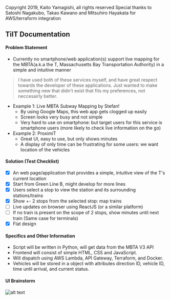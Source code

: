 Copyright 2019, Kaito Yamagishi, all rights reserved
Special thanks to Satoshi Nagakubo, Takao Kawano and Mitsuhiro Hayakata for AWS/terraform integration

## TilT Documentation

#### **Problem Statement**

- Currently no smartphone/web application(s) support live mapping for the MBTA(a.k.a the T, Massachusetts Bay Transportation Authority) in a simple and intuitive manner

> I have used both of these services myself, and have great respect towards the developer of these applications. Just wanted to make something new that didn't exist that fits my preferences, not neccesairly better.

- Example 1: Live MBTA Subway Mapping by Stefan!
  - By using Google Maps, this web app gets clogged up easily
  - Screen looks very busy and not simple
  - Very hard to use on smartphone: but target users for this service is smartphone users (more likely to check live information on the go)
- Example 2: ProximiT
  - Great UI, easy to use, but only shows minutes
  - A display of only time can be frustrating for some users: we want location of the vehicles

#### **Solution (Test Checklist)**

- [x] An web page/application that provides a simple, intuitive view of the T's current location
- [x] Start from Green Line B, might develop for more lines
- [x] Users select a stop to view the station and its surrounding stations/trains
- [x] Show +- 2 stops from the selected stop: map trains
- [ ] Live updates on browser using ReactJS (or a similar platform)
- [ ] If no train is present on the scope of 2 stops, show minutes until next train (Same case for terminals)
- [x] Flat design

#### **Specifics and Other Information**

- Script will be written in Python, will get data from the MBTA V3 API
- Frontend will consist of simple HTML, CSS and JavaScript.
- Will dispatch using AWS Lambda, API Gateway, Terraform, and Docker.
- Vehicles will be stored in a object with attributes direction ID, vehicle ID, time until arrival, and current status.

#### **UI Brainstorm**

![alt text](https://i.ibb.co/DWD7twN/2019-08-08-11-39-33.png)
